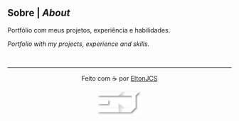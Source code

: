 ## Sobre | <i>About</i>
<p>Portfólio com meus projetos, experiência e habilidades.</p>
<p><i>Portfolio with my projects, experience and skills.</i></p>

<br>

<hr>
<p align="center">Feito com ☕ por <a href="https://github.com/eltonjcs">EltonJCS</a></p>
<div align="center"><a href="https://github.com/eltonjcs"><img src="https://raw.githubusercontent.com/EltonJCS/assets/main/SVGs/Logos/EJCS/EJ_Light%202.svg" alt="EltonJCS" width="100px"></a></div>
